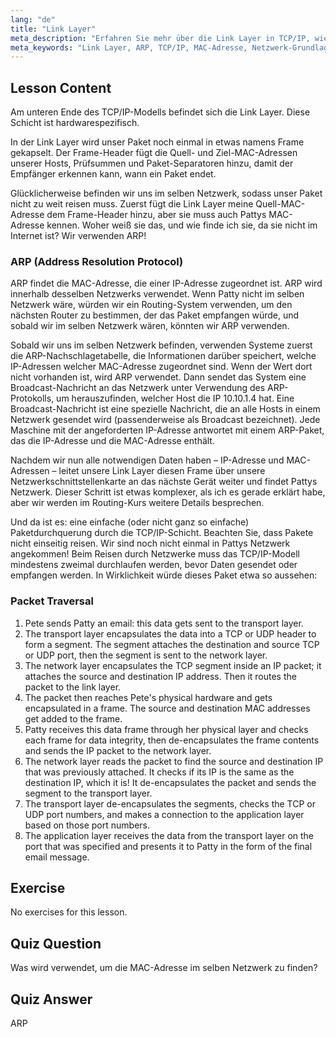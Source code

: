 ```yaml
---
lang: "de"
title: "Link Layer"
meta_description: "Erfahren Sie mehr über die Link Layer in TCP/IP, wie ARP MAC-Adressen auflöst und die Paketdurchquerung. Verstehen Sie die Grundlagen des Netzwerks mit diesem Linux-Netzwerk-Tutorial."
meta_keywords: "Link Layer, ARP, TCP/IP, MAC-Adresse, Netzwerk-Grundlagen, Linux-Netzwerk, Anfänger, Tutorial"
---
```


## Lesson Content

Am unteren Ende des TCP/IP-Modells befindet sich die Link Layer. Diese Schicht ist hardwarespezifisch.

In der Link Layer wird unser Paket noch einmal in etwas namens Frame gekapselt. Der Frame-Header fügt die Quell- und Ziel-MAC-Adressen unserer Hosts, Prüfsummen und Paket-Separatoren hinzu, damit der Empfänger erkennen kann, wann ein Paket endet.

Glücklicherweise befinden wir uns im selben Netzwerk, sodass unser Paket nicht zu weit reisen muss. Zuerst fügt die Link Layer meine Quell-MAC-Adresse dem Frame-Header hinzu, aber sie muss auch Pattys MAC-Adresse kennen. Woher weiß sie das, und wie finde ich sie, da sie nicht im Internet ist? Wir verwenden ARP!

### ARP (Address Resolution Protocol)

ARP findet die MAC-Adresse, die einer IP-Adresse zugeordnet ist. ARP wird innerhalb desselben Netzwerks verwendet. Wenn Patty nicht im selben Netzwerk wäre, würden wir ein Routing-System verwenden, um den nächsten Router zu bestimmen, der das Paket empfangen würde, und sobald wir im selben Netzwerk wären, könnten wir ARP verwenden.

Sobald wir uns im selben Netzwerk befinden, verwenden Systeme zuerst die ARP-Nachschlagetabelle, die Informationen darüber speichert, welche IP-Adressen welcher MAC-Adresse zugeordnet sind. Wenn der Wert dort nicht vorhanden ist, wird ARP verwendet. Dann sendet das System eine Broadcast-Nachricht an das Netzwerk unter Verwendung des ARP-Protokolls, um herauszufinden, welcher Host die IP 10.10.1.4 hat. Eine Broadcast-Nachricht ist eine spezielle Nachricht, die an alle Hosts in einem Netzwerk gesendet wird (passenderweise als Broadcast bezeichnet). Jede Maschine mit der angeforderten IP-Adresse antwortet mit einem ARP-Paket, das die IP-Adresse und die MAC-Adresse enthält.

Nachdem wir nun alle notwendigen Daten haben – IP-Adresse und MAC-Adressen – leitet unsere Link Layer diesen Frame über unsere Netzwerkschnittstellenkarte an das nächste Gerät weiter und findet Pattys Netzwerk. Dieser Schritt ist etwas komplexer, als ich es gerade erklärt habe, aber wir werden im Routing-Kurs weitere Details besprechen.

Und da ist es: eine einfache (oder nicht ganz so einfache) Paketdurchquerung durch die TCP/IP-Schicht. Beachten Sie, dass Pakete nicht einseitig reisen. Wir sind noch nicht einmal in Pattys Netzwerk angekommen! Beim Reisen durch Netzwerke muss das TCP/IP-Modell mindestens zweimal durchlaufen werden, bevor Daten gesendet oder empfangen werden. In Wirklichkeit würde dieses Paket etwa so aussehen:

### Packet Traversal

1. Pete sends Patty an email: this data gets sent to the transport layer.
2. The transport layer encapsulates the data into a TCP or UDP header to form a segment. The segment attaches the destination and source TCP or UDP port, then the segment is sent to the network layer.
3. The network layer encapsulates the TCP segment inside an IP packet; it attaches the source and destination IP address. Then it routes the packet to the link layer.
4. The packet then reaches Pete's physical hardware and gets encapsulated in a frame. The source and destination MAC addresses get added to the frame.
5. Patty receives this data frame through her physical layer and checks each frame for data integrity, then de-encapsulates the frame contents and sends the IP packet to the network layer.
6. The network layer reads the packet to find the source and destination IP that was previously attached. It checks if its IP is the same as the destination IP, which it is! It de-encapsulates the packet and sends the segment to the transport layer.
7. The transport layer de-encapsulates the segments, checks the TCP or UDP port numbers, and makes a connection to the application layer based on those port numbers.
8. The application layer receives the data from the transport layer on the port that was specified and presents it to Patty in the form of the final email message.

## Exercise

No exercises for this lesson.

## Quiz Question

Was wird verwendet, um die MAC-Adresse im selben Netzwerk zu finden?

## Quiz Answer

ARP

